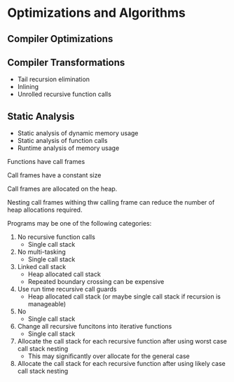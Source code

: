# Optimizations and Algorithms

## Compiler Optimizations

## Compiler Transformations

- Tail recursion elimination
- Inlining
- Unrolled recursive function calls

## Static Analysis

- Static analysis of dynamic memory usage
- Static analysis of function calls
- Runtime analysis of memory usage

Functions have call frames

Call frames have a constant size

Call frames are allocated on the heap.

Nesting call frames withing thw calling frame can reduce the number of heap
allocations required.

Programs may be one of the following categories:

1. No recursive function calls
    - Single call stack
2. No multi-tasking
    - Single call stack
3. Linked call stack
    - Heap allocated call stack
    - Repeated boundary crossing can be expensive
4. Use run time recursive call guards
    - Heap allocated call stack (or maybe single call stack if recursion is manageable)
5. No
    - Single call stack
6. Change all recursive funcitons into iterative functions
    - Single call stack
7. Allocate the call stack for each recursive function after using worst case call stack nesting
    - This may significantly over allocate for the general case
8. Allocate the call stack for each recursive function after using likely case call stack nesting
